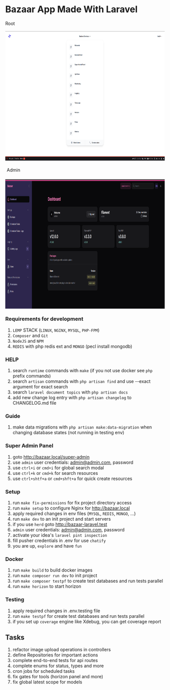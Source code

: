 # Bazaar App Made With Laravel
<div style="display:flex;flex-direction: column;gap: 1rem;">
    <div>Root</div>
    <img style="margin: auto;" src="public/images/backend-services.png" width="810" height="407" alt="backend-services">
    <div style="margin: 0.3rem;">Admin</div>
    <img style="margin: auto;" src="public/images/filament.png" width="810" height="407" alt="filament">
</div>

### Requirements for development
1. `LEMP` STACK (`LINUX`, `NGINX`, `MYSQL`, `PHP-FPM`)
2. `Composer` and `Git`
3. `NodeJS` and `NPM`
4. `REDIS` with php redis ext and `MONGO` (pecl install mongodb)

### HELP
1. search `runtime` commands with `make` (if you not use docker see `php` prefix commands)
2. search `artisan` commands with `php artisan find` and use --exact argument for exact search
3. search `laravel document topics` with `php artisan docs`
4. add new change log entry with `php artisan changelog` to CHANGELOG.md file

### Guide
1. make data migrations with `php artisan make:data-migration` when changing database states (not running in testing env)

### Super Admin Panel
1. goto http://bazaar.local/super-admin
2. use `admin` user credentials: admin@admin.com, password
3. use `ctrl+i` or `cmd+i` for global search modal
4. use `ctrl+k` or `cmd+k` for search resources
5. use `ctrl+shtf+a` or `cmd+shft+a` for quick create resources

### Setup
1. run `make fix-permissions` for fix project directory access
2. run `make setup` to configure Nginx for http://bazaar.local
3. apply required changes in env files (`MYSQL`, `REDIS`, `MONGO`, ...)
4. run `make dev` to an init project and start servers
5. if you use `herd` goto http://bazaar-laravel.test
6. `admin` user credentials: admin@admin.com, password
7. activate your idea's `laravel pint inspection`
8. fill pusher credentials in .env for use `chatify`
9. you are up, `explore` and have `fun`

### Docker
1. run `make build` to build docker images
2. run `make composer run dev` to init project
3. run `make composer testpf` to create test databases and run tests parallel
4. run `make horizon` to start horizon

### Testing
1. apply required changes in .env.testing file
2. run `make testpf` for create test databases and run tests parallel
3. if you set up `coverage` engine like Xdebug, you can get coverage report

## Tasks
1. refactor image upload operations in controllers
2. define Repositories for important actions
3. complete end-to-end tests for api routes
4. complete enums for status, types and more
5. cron jobs for scheduled tasks
6. fix gates for tools (horizon panel and more)
7. fix global latest scope for models
